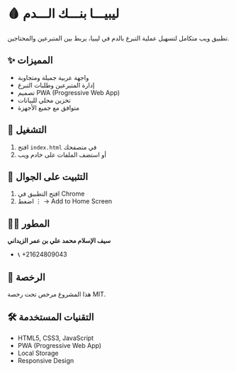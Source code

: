 # 🩸 ليبيـــا بنـــك الـــدم

تطبيق ويب متكامل لتسهيل عملية التبرع بالدم في ليبيا، يربط بين المتبرعين والمحتاجين.

## ✨ المميزات
- واجهة عربية جميلة ومتجاوبة
- إدارة المتبرعين وطلبات التبرع
- تصميم PWA (Progressive Web App)
- تخزين محلي للبيانات
- متوافق مع جميع الأجهزة

## 🚀 التشغيل
1. افتح `index.html` في متصفحك
2. أو استضف الملفات على خادم ويب

## 📱 التثبيت على الجوال
1. افتح التطبيق في Chrome
2. اضغط ⋮ → Add to Home Screen

## 👨‍💻 المطور
**سيف الإسلام محمد علي بن عمر الزيداني**
- 📞 +21624809043

## 📄 الرخصة
هذا المشروع مرخص تحت رخصة MIT.

## 🛠️ التقنيات المستخدمة
- HTML5, CSS3, JavaScript
- PWA (Progressive Web App)
- Local Storage
- Responsive Design
